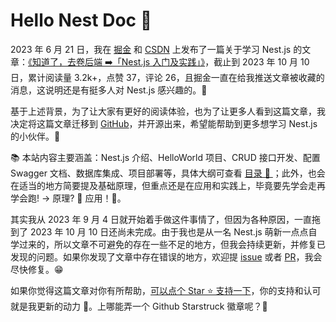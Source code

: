 # Hello Nest Doc 📒

2023 年 6 月 21 日，我在 [掘金](https://juejin.cn/user/2576910988098888/posts) 和 [CSDN](https://blog.csdn.net/Marker__?type=blog) 上发布了一篇关于学习 Nest.js 的文章：[《知道了，去卷后端 ➡️「Nest.js 入门及实践」》](https://juejin.cn/post/7247059220143177783)，截止到 2023 年 10 月 10 日，累计阅读量 3.2k+，点赞 37，评论 26，且掘金一直在给我推送文章被收藏的消息，这说明还是有挺多人对 Nest.js 感兴趣的。👀

基于上述背景，为了让大家有更好的阅读体验，也为了让更多人看到这篇文章，我决定将这篇文章迁移到 [GitHub](https://github.com/yingjieweb/hello-nest-doc)，并开源出来，希望能帮助到更多想学习 Nest.js 的小伙伴。🎉

📚 本站内容主要涵盖：Nest.js 介绍、HelloWorld 项目、CRUD 接口开发、配置 Swagger 文档、数据库集成、项目部署等，具体大纲可查看 <a href="https://yingjieweb.github.io/hello-nest-doc/catalogue/" target="blanket"> 目录 📖 </a>；此外，也会在适当的地方简要提及基础原理，但重点还是在应用和实践上，毕竟要先学会走再学会跑! → 原理? 🤷 应用！🙋。

其实我从 2023 年 9 月 4 日就开始着手做这件事情了，但因为各种原因，一直拖到了 2023 年 10 月 10 日还尚未完成。由于我也是从一名 Nest.js 萌新一点点自学过来的，所以文章不可避免的存在一些不足的地方，但我会持续更新，并修复已发现的问题。如果你发现了文章中存在错误的地方，欢迎提 [issue](https://github.com/yingjieweb/hello-nest-doc/issues) 或者 [PR](https://github.com/yingjieweb/hello-nest-doc/pulls)，我会尽快修复。😁

如果你觉得这篇文章对你有所帮助，[可以点个 Star ⭐️ 支持一下](https://github.com/yingjieweb/hello-nest-doc)，你的支持和认可就是我更新的动力 🤩。上哪能弄一个 Github Starstruck 徽章呢？🤔️
